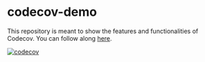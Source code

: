 # codecov-demo

This repository is meant to show the features and functionalities of Codecov. You can follow along [here](https://docs.codecov.com/docs/codecov-tutorial).

[![codecov](https://codecov.io/gh/{{REPOSITORY}}/branch/main/graph/badge.svg)](https://codecov.io/gh/{{REPOSITORY}})
